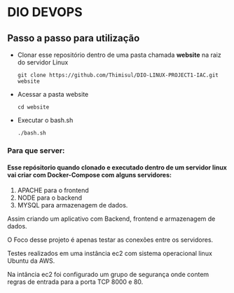 # DIO DEVOPS

## Passo a passo para utilização

   * Clonar esse repositório dentro de uma pasta chamada **website** na raiz do servidor Linux
   
         git clone https://github.com/Thimisul/DIO-LINUX-PROJECT1-IAC.git website
   * Acessar a pasta website
         
         cd website
   * Executar o bash.sh

         ./bash.sh
  
### Para que server:

#### Esse repósitorio quando clonado e executado dentro de um servidor linux vai criar com Docker-Compose com alguns servidores:

1. APACHE para o frontend
2. NODE para o backend
3. MYSQL para armazenagem de dados.

Assim criando um aplicativo com Backend, frontend e armazenagem de dados.

O Foco desse projeto é apenas testar as conexões entre os servidores.

Testes realizados em uma instância ec2 com sistema operacional linux Ubuntu da AWS.

Na intância ec2 foi configurado um grupo de segurança onde contem regras de entrada para a porta TCP 8000 e 80.
